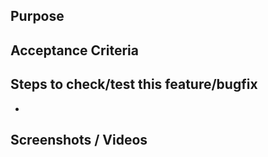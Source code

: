 ## Purpose

<!-- Insert the purpose of this PR or a short description -->

## Acceptance Criteria

## Steps to check/test this feature/bugfix

- <!--Insert the steps to check/test this feature/bugfix -->

## Screenshots / Videos
